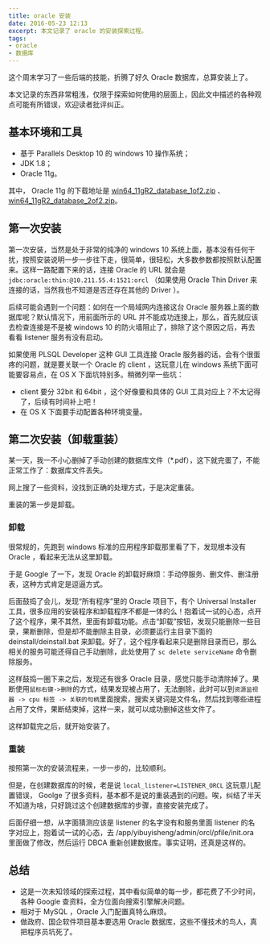 ```yaml
---
title: oracle 安装
date: 2016-05-23 12:13
excerpt: 本文记录了 oracle 的安装探索过程。
tags:
- oracle
- 数据库
---
```


这个周末学习了一些后端的技能，折腾了好久 Oracle 数据库，总算安装上了。

本文记录的东西非常粗浅，仅限于探索如何使用的层面上，因此文中描述的各种观点可能有所错误，欢迎读者批评纠正。
<!-- more -->

## 基本环境和工具

- 基于 Parallels Desktop 10 的 windows 10 操作系统；
- JDK 1.8；
- Oracle 11g。

其中， Oracle 11g 的下载地址是 [win64_11gR2_database_1of2.zip](http://www.oracle.com/technetwork/database/enterprise-edition/downloads/112010-win64soft-094461.html) 、 [win64_11gR2_database_2of2.zip](http://www.oracle.com/technetwork/database/enterprise-edition/downloads/112010-win64soft-094461.html)。

## 第一次安装

第一次安装，当然是处于非常的纯净的 windows 10 系统上面，基本没有任何干扰，按照安装说明一步一步往下走，很简单，很轻松，大多数参数都按照默认配置来。这样一路配置下来的话，连接 Oracle 的 URL 就会是 `jdbc:oracle:thin:@10.211.55.4:1521:orcl` （如果使用 Oracle Thin Driver 来连接的话，当然我也不知道是否还存在其他的 Driver ）。

后续可能会遇到一个问题：如何在一个局域网内连接这台 Oracle 服务器上面的数据库呢？默认情况下，用前面所示的 URL 并不能成功连接上，那么，首先就应该去检查连接是不是被 windows 10 的防火墙阻止了，排除了这个原因之后，再去看看 listener 服务有没有启动。

如果使用 PLSQL Developer 这种 GUI 工具连接 Oracle 服务器的话，会有个很蛋疼的问题，就是要关联一个 Oracle 的 client ，这玩意儿在 windows 系统下面可能要容易点，在 OS X 下面坑特别多。稍微列举一些坑：

- client 要分 32bit 和 64bit ，这个好像要和具体的 GUI 工具对应上？不太记得了，后续有时间补上吧！
- 在 OS X 下面要手动配置各种环境变量。

## 第二次安装（卸载重装）

某一天，我一不小心删掉了手动创建的数据库文件（*.pdf），这下就完蛋了，不能正常工作了：数据库文件丢失。

网上搜了一些资料，没找到正确的处理方式，于是决定重装。

重装的第一步是卸载。

### 卸载

很常规的，先跑到 windows 标准的应用程序卸载那里看了下，发现根本没有 Oracle ，看起来无法从这里卸载。

于是 Google 了一下，发现 Oracle 的卸载好麻烦：手动停服务、删文件、删注册表，这种方式肯定是逗逼方式。

后面鼓捣了会儿，发现“所有程序”里的 Oracle 项目下，有个 Universal Installer 工具，很多应用的安装程序和卸载程序不都是一体的么！抱着试一试的心态，点开了这个程序，果不其然，里面有卸载功能。点击“卸载”按钮，发现只能删除一些目录，果断删除，但是却不能删除主目录，必须要运行主目录下面的 deinstall/deinstall.bat 来卸载。好了，这个程序看起来只是删除目录而已，那么相关的服务可能还得自己手动删除，此处使用了 `sc delete serviceName` 命令删除服务。

这样鼓捣一圈下来之后，发现还有很多 Oracle 目录，感觉只能手动清除掉了。果断使用`鼠标右键->删除`的方式，结果发现被占用了，无法删除，此时可以到`资源监视器 -> cpu 标签 -> 关联的句柄`里面搜索，搜索关键词是文件名，然后找到哪些进程占用了文件，果断结束掉，这样一来，就可以成功删掉这些文件了。

这样卸载完之后，就开始安装了。

### 重装

按照第一次的安装流程来，一步一步的，比较顺利。

但是，在创建数据库的时候，老是说 `local_listener=LISTENER_ORCL` 这玩意儿配置错误， Goolge 了很多资料，基本都不是说的重装遇到的问题。唉，纠结了半天不知道为啥，只好跳过这个创建数据库的步骤，直接安装完成了。

后面仔细一想，从字面猜测应该是 listener 的名字没有和服务里面 listener 的名字对应上，抱着试一试的心态，去 /app/yibuyisheng/admin/orcl/pfile/init.ora 里面做了修改，然后运行 DBCA 重新创建数据库。事实证明，还真是这样的。

## 总结

- 这是一次未知领域的探索过程，其中看似简单的每一步，都花费了不少时间，各种 Google 查资料，全方位面向搜索引擎解决问题。
- 相对于 MySQL ，Oracle 入门配置真特么麻烦。
- 做政府、国企软件项目基本要选用 Oracle 数据库，这些不懂技术的鸟人，真把程序员坑死了。
